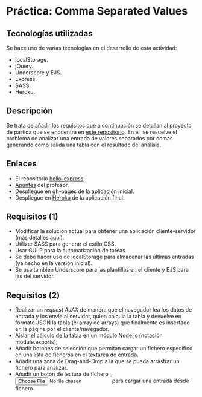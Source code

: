 # Práctica: Comma Separated Values

## Tecnologías utilizadas

Se hace uso de varias tecnologías en el desarrollo de esta actividad:

* localStorage.
* jQuery.
* Underscore y EJS.
* Express.
* SASS.
* Heroku.

## Descripción

Se trata de añadir los requisitos que a continuación se detallan al proyecto
de partida que se encuentra en [este repositorio](https://github.com/crguezl/csv).
En él, se resuelve el problema de analizar una entrada de valores separados por 
comas generando como salida una tabla con el resultado del análisis.

## Enlaces

* El repositorio [hello-express](https://github.com/SYTW/hello-express).
* [Apuntes](http://crguezl.github.io/pl-html/node11.html) del profesor.
* Despliegue en [gh-pages](http://crguezl.github.io/csv/) de la aplicación inicial.
* Despliegue en [Heroku](https://csv-app.herokuapp.com/) de la aplicación final.

## Requisitos (1)

* Modificar la solución actual para obtener una aplicación cliente-servidor (más detalles [aquí](https://casianorodriguezleon.gitbooks.io/pl1516/content/practicas/csv.html)).
* Utilizar SASS para generar el estilo CSS.
* Usar GULP para la automatización de tareas.
* Se debe hacer uso de localStorage para almacenar las últimas entradas (ya hecho en la versión inicial).
* Se usa también Underscore para las plantillas en el cliente y EJS para las del servidor.

## Requisitos (2)
* Realizar un _request AJAX_ de manera que el navegador lea los datos de entrada y los envíe al servidor,
quien calcula la tabla y devuelve en formato JSON la tabla (el array de arrays) que finalmente es insertado en
la página por el cliente/navegador.
* Aislar el cálculo de la tabla en un módulo Node.js (notación module.exports);
* Añadir botones de selección que permitan cargar un fichero específico en una lista de ficheros en el textarea 
de entrada.
* Añadir una zona de Drag-and-Drop a la que se pueda arrastrar un fichero para analizar.
* Añadir un botón de lectura de fichero _<input type="file" /> para cargar una entrada desde fichero.